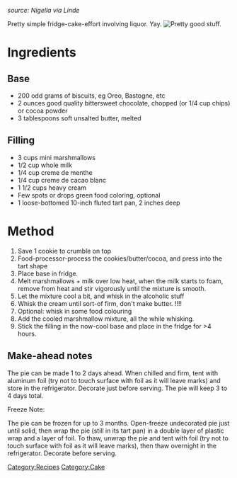 *source: Nigella via Linde*

Pretty simple fridge-cake-effort involving liquor. Yay. ![Pretty good
stuff.](Grasshopper-pie.jpg "fig:Pretty good stuff.")

Ingredients
===========

Base
----

-   200 odd grams of biscuits, eg Oreo, Bastogne, etc
-   2 ounces good quality bittersweet chocolate, chopped (or 1/4 cup
    chips) or cocoa powder
-   3 tablespoons soft unsalted butter, melted

Filling
-------

-   3 cups mini marshmallows
-   1/2 cup whole milk
-   1/4 cup creme de menthe
-   1/4 cup creme de cacao blanc
-   1 1/2 cups heavy cream
-   Few spots or drops green food coloring, optional
-   1 loose-bottomed 10-inch fluted tart pan, 2 inches deep

Method
======

1.  Save 1 cookie to crumble on top
2.  Food-processor-process the cookies/butter/cocoa, and press into the
    tart shape
3.  Place base in fridge.
4.  Melt marshmallows + milk over low heat, when the milk starts to
    foam, remove from heat and stir vigorously until the mixture is
    smooth.
5.  Let the mixture cool a bit, and whisk in the alcoholic stuff
6.  Whisk the cream until sort-of firm, don't make butter. !!!!
7.  Optional: whisk in some food colouring
8.  Add the cooled marshmallow mixture, all the while whisking.
9.  Stick the filling in the now-cool base and place in the fridge
    for \>4 hours.

Make-ahead notes
----------------

The pie can be made 1 to 2 days ahead. When chilled and firm, tent with
aluminum foil (try not to touch surface with foil as it will leave
marks) and store in the refrigerator. Decorate just before serving. The
pie will keep 3 to 4 days total.

Freeze Note:

The pie can be frozen for up to 3 months. Open-freeze undecorated pie
just until solid, then wrap the pie (still in its tart pan) in a double
layer of plastic wrap and a layer of foil. To thaw, unwrap the pie and
tent with foil (try not to touch surface with foil as it will leave
marks), then thaw overnight in the refrigerator. Decorate before
serving.

<Category:Recipes> <Category:Cake>


